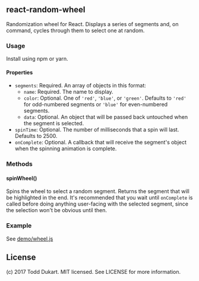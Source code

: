 ## react-random-wheel
Randomization wheel for React. Displays a series of segments and, on command, cycles through them to select one at
random.

### Usage
Install using npm or yarn.

#### Properties
* `segments`: Required. An array of objects in this format:
    * `name`: Required. The name to display.
    * `color`: Optional. One of `'red'`, `'blue'`, or `'green'`. Defaults to `'red'` for odd-numbered segments or
      `'blue'` for even-numbered segments.
    * `data`: Optional. An object that will be passed back untouched when the segment is selected.
* `spinTime`: Optional. The number of milliseconds that a spin will last. Defaults to 2500.
* `onComplete`: Optional. A callback that will receive the segment's object when the spinning animation is complete.

### Methods

#### spinWheel()
Spins the wheel to select a random segment. Returns the segment that will be highlighted in the end. It's recommended
that you wait until `onComplete` is called before doing anything user-facing with the selected segment, since the
selection won't be obvious until then.

### Example
See [demo/wheel.js](demo/wheel.js)

## License
(c) 2017 Todd Dukart. MIT licensed. See LICENSE for more information.
